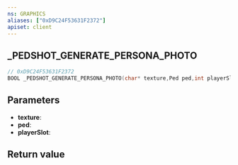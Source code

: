 ```yaml
---
ns: GRAPHICS
aliases: ["0xD9C24F53631F2372"]
apiset: client
---
```

## _PEDSHOT_GENERATE_PERSONA_PHOTO

```c
// 0xD9C24F53631F2372
BOOL _PEDSHOT_GENERATE_PERSONA_PHOTO(char* texture,Ped ped,int playerSlot);
```


## Parameters
* **texture**:
* **ped**:
* **playerSlot**:

## Return value